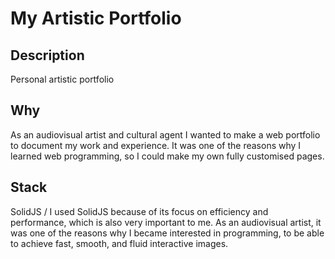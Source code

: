 # My Artistic Portfolio

## Description
Personal artistic portfolio 

## Why
As an audiovisual artist and cultural agent I wanted to make a web portfolio to document my work and experience. It was one of the reasons why I learned web programming, so I could make my own fully customised pages. 

## Stack
SolidJS / I used SolidJS because of its focus on efficiency and performance, which is also very important to me. As an audiovisual artist, it was one of the reasons why I became interested in programming, to be able to achieve fast, smooth, and fluid interactive images.
